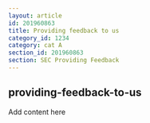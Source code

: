 ```yaml
---
layout: article
id: 201960863
title: Providing feedback to us
category_id: 1234
category: cat A
section_id: 201960863
section: SEC Providing Feedback
---
```


## providing-feedback-to-us

Add content here
